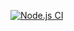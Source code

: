 [![Node.js CI](https://github.com/tamiaquiyara/settings-bill-expressjs/actions/workflows/node.js.yml/badge.svg)](https://github.com/tamiaquiyara/settings-bill-expressjs/actions/workflows/node.js.yml)